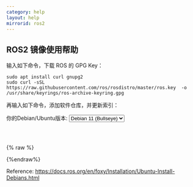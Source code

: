 ```yaml
---
category: help
layout: help
mirrorid: ros2
---
```


## ROS2 镜像使用帮助

输入如下命令，下载 ROS 的 GPG Key：

```
sudo apt install curl gnupg2
sudo curl -sSL https://raw.githubusercontent.com/ros/rosdistro/master/ros.key  -o /usr/share/keyrings/ros-archive-keyring.gpg
```


再输入如下命令，添加软件仓库，并更新索引：

<form class="form-inline">
<div class="form-group">
	<label>你的Debian/Ubuntu版本: </label>
	<select class="form-control release-select" data-template="#apt-template" data-target="#apt-content">
		<option data-os="debian" data-release="jessie">Debian 8 (Jessie)</option>
		<option data-os="debian" data-release="stretch">Debian 9 (Stretch)</option>
		<option data-os="debian" data-release="buster">Debian 10 (Buster)</option>
		<option data-os="debian" data-release="bullseye" selected>Debian 11 (Bullseye)</option>
		<option data-os="ubuntu" data-release="trusty">Ubuntu 14.04 LTS</option>
		<option data-os="ubuntu" data-release="xenial">Ubuntu 16.04 LTS</option>
		<option data-os="ubuntu" data-release="bionic">Ubuntu 18.04 LTS</option>
		<option data-os="ubuntu" data-release="focal">Ubuntu 20.04 LTS</option>
</select>
</div>
</form>

<p></p>
<pre>
<code id="apt-content">
</code>
</pre>


{% raw %}
<script id="apt-template" type="x-tmpl-markup">
echo "deb [arch=$(dpkg --print-architecture) signed-by=/usr/share/keyrings/ros-archive-keyring.gpg] https://{%endraw%}{{ site.hostname }}{%raw%}/ros2/ubuntu {{release_name}} main" | sudo tee /etc/apt/sources.list.d/ros2.list > /dev/null

sudo apt update
</script>
{%endraw%}

Reference: https://docs.ros.org/en/foxy/Installation/Ubuntu-Install-Debians.html
